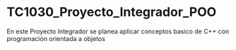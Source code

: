 # TC1030_Proyecto_Integrador_POO
En este Proyecto Integrador se planea aplicar conceptos basico de C++ con programación orientada a objetos
